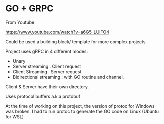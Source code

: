 # **GO + GRPC**

From Youtube:

https://www.youtube.com/watch?v=a6G5-LUlFO4

Could be used a building block/ template for more complex projects.


Project uses gRPC in 4 different modes:

* Unary
* Server streaming . Client request
* Client Streaming . Server request
* Bidirectional streaming : with GO routine and channel.

Client & Server have their own directory.

Uses protocol buffers a.k.a protobuf

At the time of working on this project, the version of protoc for Windows was broken. 
I had to run protoc to generate the GO code on Linux (Ubuntu for WSL)

